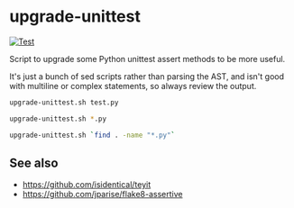 # upgrade-unittest

[![Test](https://github.com/hugovk/upgrade-unittest/actions/workflows/test.yml/badge.svg)](https://github.com/hugovk/upgrade-unittest/actions/workflows/test.yml)

Script to upgrade some Python unittest assert methods to be more useful.

It's just a bunch of sed scripts rather than parsing the AST, and isn't 
good with multiline or complex statements, so always review the output.

```sh
upgrade-unittest.sh test.py

upgrade-unittest.sh *.py

upgrade-unittest.sh `find . -name "*.py"`
```

## See also

* https://github.com/isidentical/teyit
* https://github.com/jparise/flake8-assertive
